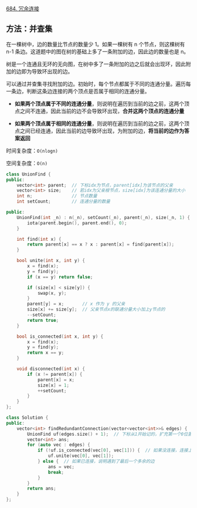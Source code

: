 [684. 冗余连接](https://leetcode-cn.com/problems/redundant-connection/)

## 方法：并查集

在一棵树中，边的数量比节点的数量少 1。如果一棵树有 n 个节点，则这棵树有 n-1 条边。这道题中的图在树的基础上多了一条附加的边，因此边的数量也是 n。

树是一个连通且无环的无向图，在树中多了一条附加的边之后就会出现环，因此附加的边即为导致环出现的边。

可以通过并查集寻找附加的边。初始时，每个节点都属于不同的连通分量。遍历每一条边，判断这条边连接的两个顶点是否属于相同的连通分量。

- **如果两个顶点属于不同的连通分量**，则说明在遍历到当前的边之前，这两个顶点之间不连通，因此当前的边不会导致环出现，**合并这两个顶点的连通分量**

- **如果两个顶点属于相同的连通分量**，则说明在遍历到当前的边之前，这两个顶点之间已经连通，因此当前的边导致环出现，为附加的边，**将当前的边作为答案返回**

时间复杂度：`O(nlogn)`

空间复杂度：`O(n)`

```c++
class UnionFind {
public:
    vector<int> parent;  // 下标idx为节点，parent[idx]为该节点的父亲
    vector<int> size;    // 若idx为父亲根节点，size[idx]为该连通分量的大小
    int n;               // 节点数量
    int setCount;        // 连通分量的数量

public:
    UnionFind(int _n) : n(_n), setCount(_n), parent(_n), size(_n, 1) {
        iota(parent.begin(), parent.end(), 0);
    }

    int find(int x) {
        return parent[x] == x ? x : parent[x] = find(parent[x]);
    }

    bool unite(int x, int y) {
        x = find(x);
        y = find(y);
        if (x == y) return false;

        if (size[x] < size[y]) {
            swap(x, y);
        }
        parent[y] = x;       // x 作为 y 的父亲
        size[x] += size[y];  // 父亲节点x的联通分量大小加上y节点的
        --setCount;
        return true;
    }

    bool is_connected(int x, int y) {
        x = find(x);
        y = find(y);
        return x == y;
    }

    void disconnected(int x) {
        if (x != parent[x]) {
            parent[x] = x;
            size[x] = 1;
            ++setCount;
        }
    }
};

class Solution {
public:
    vector<int> findRedundantConnection(vector<vector<int>>& edges) {
        UnionFind uf(edges.size() + 1);  // 下标从1开始记的，扩充第一个0位置
        vector<int> ans;
        for (auto vec : edges) {
            if (!uf.is_connected(vec[0], vec[1])) {  // 如果没连接，连接上
                uf.unite(vec[0], vec[1]);
            } else {  // 如果已连接，说明遇到了最后一个多余的边
                ans = vec;
                break;
            }
        }
        return ans;
    }
};
```



